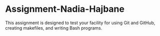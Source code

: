 # Assignment-Nadia-Hajbane
This assignment is designed to test your facility for using Git and GitHub, creating makefiles, and writing Bash programs.
